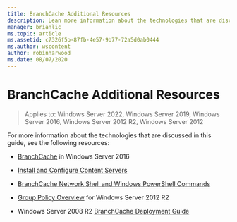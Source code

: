 ```yaml
---
title: BranchCache Additional Resources
description: Lean more information about the technologies that are discussed related to BranchCache.
manager: brianlic
ms.topic: article
ms.assetid: c7326f5b-87fb-4e57-9b77-72a5d0ab0444
ms.author: wscontent
author: robinharwood
ms.date: 08/07/2020
---
```

# BranchCache Additional Resources

>Applies to: Windows Server 2022, Windows Server 2019, Windows Server 2016, Windows Server 2012 R2, Windows Server 2012

For more information about the technologies that are discussed in this guide, see the following resources:

- [BranchCache](../../../branchcache/branchcache.md#bkmk_what) in Windows Server 2016

- [Install and Configure Content Servers](../../../branchcache/deploy/install-and-configure-content-servers.md)

- [BranchCache Network Shell and Windows PowerShell Commands](../../../branchcache/branchcache-network-shell-and-windows-powershell-commands.md)

- [Group Policy Overview](/previous-versions/windows/it-pro/windows-server-2012-R2-and-2012/hh831791(v=ws.11)) for Windows Server 2012 R2

- Windows Server 2008 R2 [BranchCache Deployment Guide](/previous-versions/windows/it-pro/windows-server-2008-R2-and-2008/ee649232(v=ws.10))
